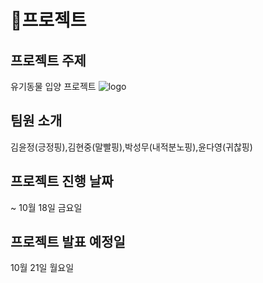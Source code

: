 # 🐌프로젝트
## 프로젝트 주제
  유기동물 입양 프로젝트 
  ![logo](https://github.com/user-attachments/assets/fc4e6bd8-7330-445d-880d-656fbbaf4e50)
## 팀원 소개 
  김윤정(긍정핑),김현중(말빨핑),박성무(내적분노핑),윤다영(귀찮핑)
## 프로젝트 진행 날짜 
  ~ 10월 18일 금요일
## 프로젝트 발표 예정일 
  10월 21일 월요일
